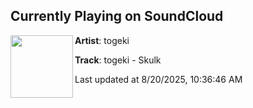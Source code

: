 ## Currently Playing on SoundCloud

[<img align="left" width="100" src="https://i1.sndcdn.com/artworks-yISo2HkhvvL6S6xw-gzXMrQ-t500x500.png">](https://soundcloud.com/togekidub/togeki-skulk)

**Artist**: togeki 

**Track**: togeki - Skulk

Last updated at 8/20/2025, 10:36:46 AM
